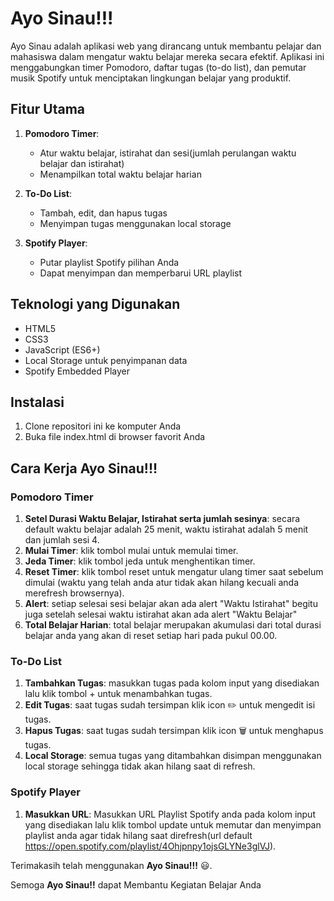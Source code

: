 # Ayo Sinau!!!

Ayo Sinau adalah aplikasi web yang dirancang untuk membantu pelajar dan mahasiswa dalam mengatur waktu belajar mereka secara efektif. Aplikasi ini menggabungkan timer Pomodoro, daftar tugas (to-do list), dan pemutar musik Spotify untuk menciptakan lingkungan belajar yang produktif.

## Fitur Utama

1. **Pomodoro Timer**: 
   - Atur waktu belajar, istirahat dan sesi(jumlah perulangan waktu belajar dan istirahat) 
   - Menampilkan total waktu belajar harian

2. **To-Do List**:
   - Tambah, edit, dan hapus tugas
   - Menyimpan tugas menggunakan local storage

3. **Spotify Player**:
   - Putar playlist Spotify pilihan Anda
   - Dapat menyimpan dan memperbarui URL playlist

## Teknologi yang Digunakan
- HTML5
- CSS3
- JavaScript (ES6+)
- Local Storage untuk penyimpanan data
- Spotify Embedded Player

## Instalasi

1. Clone repositori ini ke komputer Anda
2. Buka file index.html di browser favorit Anda

## Cara Kerja Ayo Sinau!!!

### Pomodoro Timer
 1. **Setel Durasi Waktu Belajar, Istirahat serta jumlah sesinya**: secara default waktu belajar adalah 25 menit, waktu istirahat adalah 5 menit dan jumlah sesi 4.
 2. **Mulai Timer**: klik tombol mulai untuk memulai timer.
 3. **Jeda Timer**: klik tombol jeda untuk menghentikan timer.
 4. **Reset Timer**: klik tombol reset untuk mengatur ulang timer saat sebelum dimulai (waktu yang telah anda atur tidak akan hilang kecuali anda merefresh browsernya).
 5. **Alert**: setiap selesai sesi belajar akan ada alert "Waktu Istirahat" begitu juga setelah selesai waktu istirahat akan ada alert "Waktu Belajar"
 6. **Total Belajar Harian**: total belajar merupakan akumulasi dari total durasi belajar anda yang akan di reset setiap hari pada pukul 00.00.

### To-Do List
1. **Tambahkan Tugas**: masukkan tugas pada kolom input yang disediakan lalu klik tombol + untuk menambahkan tugas.
2. **Edit Tugas**: saat tugas sudah tersimpan klik icon :pencil2: untuk mengedit isi tugas.
3. **Hapus Tugas**: saat tugas sudah tersimpan klik icon :wastebasket: untuk menghapus tugas.
4. **Local Storage**: semua tugas yang ditambahkan disimpan menggunakan local storage sehingga tidak akan hilang saat di refresh.

### Spotify Player
1. **Masukkan URL**: Masukkan URL Playlist Spotify anda pada kolom input yang disediakan lalu klik tombol update untuk memutar dan menyimpan playlist anda agar tidak hilang saat direfresh(url default https://open.spotify.com/playlist/4Ohjpnpy1ojsGLYNe3glVJ).

Terimakasih telah menggunakan **Ayo Sinau!!!** 😃.

Semoga **Ayo Sinau!!** dapat Membantu Kegiatan Belajar Anda

   
    
